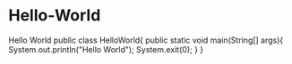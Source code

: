 # Hello-World
Hello World
public class HelloWorld{
public static void main(String[] args){
System.out.println("Hello World");
System.exit(0);
   }
}

